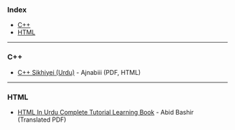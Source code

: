 ### Index

* [C++](#cplusplus)
* [HTML](#html)

---

### <a id="cplusplus"></a>C++

* [C++ Sikhiyei (Urdu)](https://archive.org/details/CSikhiyeiUrduByAjnabiii) - Ajnabiii (PDF, HTML)

---

### HTML

* [HTML In Urdu Complete Tutorial Learning Book](https://www.eislamicbook.com/html-in-urdu-complete-tutorial-learning-book/) - Abid Bashir (Translated PDF)

